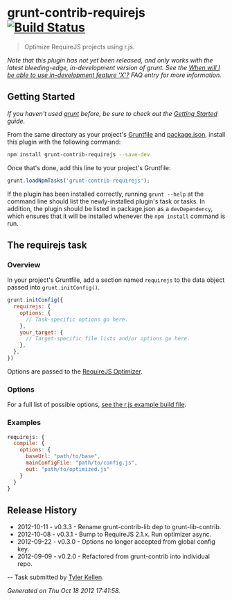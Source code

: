 # grunt-contrib-requirejs [![Build Status](https://secure.travis-ci.org/gruntjs/grunt-contrib-requirejs.png?branch=master)](http://travis-ci.org/gruntjs/grunt-contrib-requirejs)

> Optimize RequireJS projects using r.js.

_Note that this plugin has not yet been released, and only works with the latest bleeding-edge, in-development version of grunt. See the [When will I be able to use in-development feature 'X'?](https://github.com/gruntjs/grunt/blob/devel/docs/faq.md#when-will-i-be-able-to-use-in-development-feature-x) FAQ entry for more information._

## Getting Started
_If you haven't used [grunt][] before, be sure to check out the [Getting Started][] guide._

From the same directory as your project's [Gruntfile][Getting Started] and [package.json][], install this plugin with the following command:

```bash
npm install grunt-contrib-requirejs --save-dev
```

Once that's done, add this line to your project's Gruntfile:

```js
grunt.loadNpmTasks('grunt-contrib-requirejs');
```

If the plugin has been installed correctly, running `grunt --help` at the command line should list the newly-installed plugin's task or tasks. In addition, the plugin should be listed in package.json as a `devDependency`, which ensures that it will be installed whenever the `npm install` command is run.

[grunt]: http://gruntjs.com/
[Getting Started]: https://github.com/gruntjs/grunt/blob/devel/docs/getting_started.md
[package.json]: https://npmjs.org/doc/json.html


## The requirejs task

### Overview

In your project's Gruntfile, add a section named `requirejs` to the data object passed into `grunt.initConfig()`.

```js
grunt.initConfig({
  requirejs: {
    options: {
      // Task-specific options go here.
    },
    your_target: {
      // Target-specific file lists and/or options go here.
    },
  },
})
```

Options are passed to the [RequireJS Optimizer](http://requirejs.org/docs/optimization.html).
### Options

For a full list of possible options, [see the r.js example build file](https://github.com/jrburke/r.js/blob/master/build/example.build.js).
### Examples

```js
requirejs: {
  compile: {
    options: {
      baseUrl: "path/to/base",
      mainConfigFile: "path/to/config.js",
      out: "path/to/optimized.js"
    }
  }
}
```

## Release History

 * 2012-10-11 - v0.3.3 - Rename grunt-contrib-lib dep to grunt-lib-contrib.
 * 2012-10-08 - v0.3.1 - Bump to RequireJS 2.1.x. Run optimizer async.
 * 2012-09-22 - v0.3.0 - Options no longer accepted from global config key.
 * 2012-09-09 - v0.2.0 - Refactored from grunt-contrib into individual repo.

--
Task submitted by <a href="http://goingslowly.com/">Tyler Kellen</a>.

*Generated on Thu Oct 18 2012 17:41:58.*
